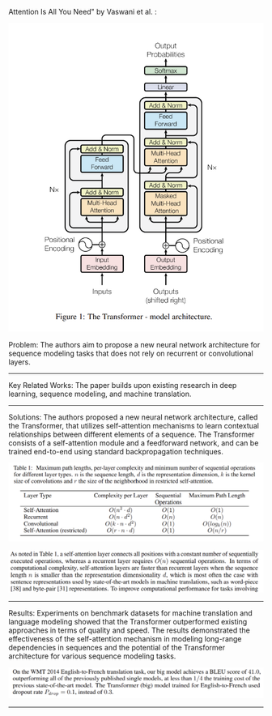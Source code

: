 
Attention Is All You Need" by Vaswani et al. :

![1677601853613](image/28_Feb_Paper_3/1677601853613.png)

Problem:
The authors aim to propose a new neural network architecture for sequence modeling tasks that does not rely on recurrent or convolutional layers.

---

Key Related Works:
The paper builds upon existing research in deep learning, sequence modeling, and machine translation.

---

Solutions:
The authors proposed a new neural network architecture, called the Transformer, that utilizes self-attention mechanisms to learn contextual relationships between different elements of a sequence. The Transformer consists of a self-attention module and a feedforward network, and can be trained end-to-end using standard backpropagation techniques.

![1677602074130](image/28_Feb_Paper_3/1677602074130.png)

![1677602043307](image/28_Feb_Paper_3/1677602043307.png)

---

Results:
Experiments on benchmark datasets for machine translation and language modeling showed that the Transformer outperformed existing approaches in terms of quality and speed. The results demonstrated the effectiveness of the self-attention mechanism in modeling long-range dependencies in sequences and the potential of the Transformer architecture for various sequence modeling tasks.

![1677602149557](image/28_Feb_Paper_3/1677602149557.png)

---

